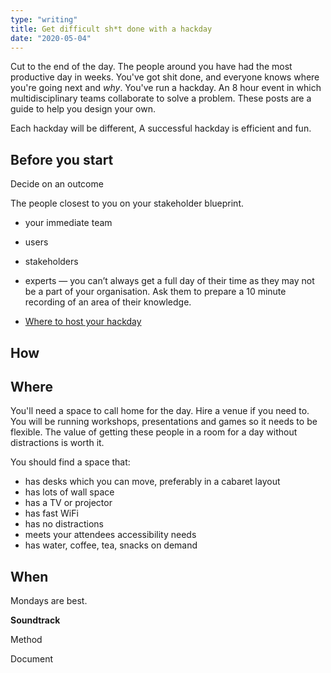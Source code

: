 ```yaml
---
type: "writing"
title: Get difficult sh*t done with a hackday
date: "2020-05-04"
---
```


<!-- This post is a part of a series that will go deep on [How to design, run and get buy-in for hackdays](). -->

Cut to the end of the day. The people around you have had the most productive day in weeks. You've got shit done, and everyone knows where you're going next and _why_. You've run a hackday. An 8 hour event in which multidisciplinary teams collaborate to solve a problem. These posts are a guide to help you design your own.


Each hackday will be different,
A successful hackday is efficient and fun.


## Before you start
Decide on an outcome



The people closest to you on your stakeholder blueprint.

- your immediate team
- users
- stakeholders
- experts — you can’t always get a full day of their time as they may not be a part of your organisation. Ask them to prepare a 10 minute recording of an area of their knowledge.

- [Where to host your hackday](/writing/hackday-location)

## How

## Where
You'll need a space to call home for the day. Hire a venue if you need to. You will be running workshops, presentations and games so it needs to be flexible. The value of getting these people in a room for a day without distractions is worth it.

You should find a space that:

- has desks which you can move, preferably in a cabaret layout
- has lots of wall space
- has a TV or projector
- has fast WiFi
- has no distractions
- meets your attendees accessibility needs
- has water, coffee, tea, snacks on demand


## When

Mondays are best.



**Soundtrack**

Method

Document
